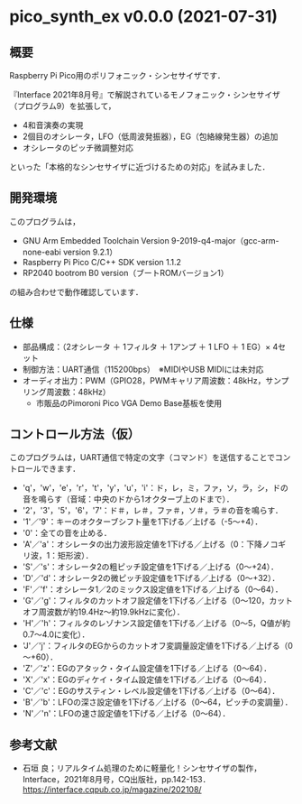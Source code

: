 # pico_synth_ex v0.0.0 (2021-07-31)

## 概要

Raspberry Pi Pico用のポリフォニック・シンセサイザです．

『Interface 2021年8月号』で解説されているモノフォニック・シンセサイザ（プログラム9）を拡張して，

- 4和音演奏の実現
- 2個目のオシレータ，LFO（低周波発振器），EG（包絡線発生器）の追加
- オシレータのピッチ微調整対応

といった「本格的なシンセサイザに近づけるための対応」を試みました．


## 開発環境

このプログラムは，

- GNU Arm Embedded Toolchain Version 9-2019-q4-major（gcc-arm-none-eabi version 9.2.1）
- Raspberry Pi Pico C/C++ SDK version 1.1.2
- RP2040 bootrom B0 version（ブートROMバージョン1）

の組み合わせで動作確認しています．


## 仕様

- 部品構成：（2オシレータ ＋ 1フィルタ ＋ 1アンプ ＋ 1 LFO ＋ 1 EG）× 4セット
- 制御方法：UART通信（115200bps）　※MIDIやUSB MIDIには未対応
- オーディオ出力：PWM（GPIO28，PWMキャリア周波数：48kHz，サンプリング周波数：48kHz）
  - 市販品のPimoroni Pico VGA Demo Base基板を使用


## コントロール方法（仮）

このプログラムは，UART通信で特定の文字（コマンド）を送信することでコントロールできます．

- 'q'，'w'，'e'，'r'，'t'，'y'，'u'，'i'：ド，レ，ミ，ファ，ソ，ラ，シ，ドの音を鳴らす（音域：中央のドから1オクターブ上のドまで）．
- '2'，'3'，'5'，'6'，'7'：ド＃，レ＃，ファ＃，ソ＃，ラ＃の音を鳴らす．
- '1'／'9'：キーのオクターブシフト量を1下げる／上げる（-5～+4）．
- '0'：全ての音を止める．
- 'A'／'a'：オシレータの出力波形設定値を1下げる／上げる（0：下降ノコギリ波，1：矩形波）．
- 'S'／'s'：オシレータ2の粗ピッチ設定値を1下げる／上げる（0～+24）．
- 'D'／'d'：オシレータ2の微ピッチ設定値を1下げる／上げる（0～+32）．
- 'F'／'f'：オシレータ1／2のミックス設定値を1下げる／上げる（0～64）．
- 'G'／'g'：フィルタのカットオフ設定値を1下げる／上げる（0～120，カットオフ周波数が約19.4Hz～約19.9kHzに変化）．
- 'H'／'h'：フィルタのレゾナンス設定値を1下げる／上げる（0～5，Q値が約0.7～4.0に変化）．
- 'J'／'j'：フィルタのEGからのカットオフ変調量設定値を1下げる／上げる（0～+60）．
- 'Z'／'z'：EGのアタック・タイム設定値を1下げる／上げる（0～64）．
- 'X'／'x'：EGのディケイ・タイム設定値を1下げる／上げる（0～64）．
- 'C'／'c'：EGのサスティン・レベル設定値を1下げる／上げる（0～64）．
- 'B'／'b'：LFOの深さ設定値を1下げる／上げる（0～64，ピッチの変調量）．
- 'N'／'n'：LFOの速さ設定値を1下げる／上げる（0～64）．


## 参考文献

- 石垣 良；リアルタイム処理のために軽量化！シンセサイザの製作，Interface，2021年8月号，CQ出版社，pp.142-153．  
  https://interface.cqpub.co.jp/magazine/202108/
